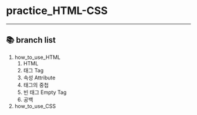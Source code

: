 # practice_HTML-CSS
***

## :books: branch list
1. how_to_use_HTML
    1. HTML
    2. 태그 Tag
    3. 속성 Attribute
    4. 태그의 중첩
    5. 빈 태그 Empty Tag
    6. 공백
2. how_to_use_CSS